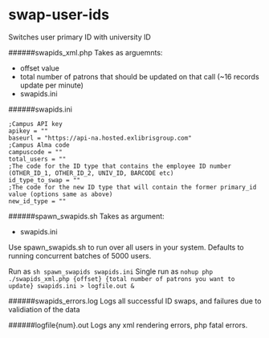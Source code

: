 # swap-user-ids
Switches user primary ID with university ID

######swapids_xml.php
Takes as arguemnts:
   - offset value
   - total number of patrons that should be updated on that call (~16 records update per minute)
   - swapids.ini
   
######swapids.ini
```
;Campus API key
apikey = ""
baseurl = "https://api-na.hosted.exlibrisgroup.com"
;Campus Alma code
campuscode = ""
total_users = ""
;The code for the ID type that contains the employee ID number (OTHER_ID_1, OTHER_ID_2, UNIV_ID, BARCODE etc)
id_type_to_swap = ""
;The code for the new ID type that will contain the former primary_id value (options same as above)
new_id_type = ""
```

######spawn_swapids.sh
Takes as argument:
   - swapids.ini

Use spawn_swapids.sh to run over all users in your system. Defaults to running concurrent batches of 5000 users. 

Run as 
`sh spawn_swapids swapids.ini`
Single run as 
`nohup php ./swapids_xml.php {offset} {total number of patrons you want to update} swapids.ini > logfile.out &`

######swapids_errors.log
Logs all successful ID swaps, and failures due to validiation of the data

######logfile{num}.out
Logs any xml rendering errors, php fatal errors. 

